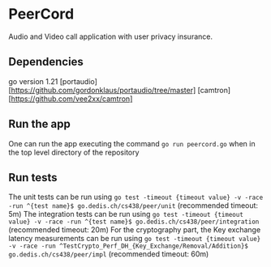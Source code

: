 # PeerCord
Audio and Video call application with user privacy insurance.

## Dependencies

go version 1.21
[portaudio][https://github.com/gordonklaus/portaudio/tree/master]
[camtron][https://github.com/vee2xx/camtron]

## Run the app
One can run the app executing the command `go run peercord.go` when in the top level directory of the repository

## Run tests

The unit tests can be run using `go test -timeout {timeout value} -v -race -run ^{test name}$ go.dedis.ch/cs438/peer/unit` (recommended timeout: 5m)
The integration tests can be run using `go test -timeout {timeout value} -v -race -run ^{test name}$ go.dedis.ch/cs438/peer/integration` (recommended timeout: 20m)
For the cryptography part, the Key exchange latency measurements can be run using `go test -timeout {timeout value} -v -race -run ^TestCrypto_Perf_DH_{Key_Exchange/Removal/Addition}$ go.dedis.ch/cs438/peer/impl` (recommended timeout: 60m)